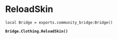 # ReloadSkin



<pre class="language-lua"><code class="lang-lua">local Bridge = exports.community_bridge:Bridge()

<strong>Bridge.Clothing.ReloadSkin()
</strong>
</code></pre>
